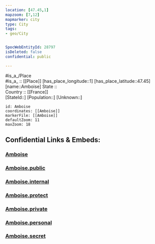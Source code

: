 ```yaml
---
location: [47.45,1] 
mapzoom: [7,12] 
mapmarker: city 
type: City
tags:
- geo/City


SpocWebEntityId: 28797
isDeleted: false
confidential: public

---
```

#is_a_/Place  
#is_a_ :: [[Place]] 
[has_place_longitude::1] 
[has_place_latitude::47.45] 
[name::Amboise] 
State ::  
Country :: [[France]]  
[StateId::] 
[Population::] 
[Unknown::] 


```leaflet
id: Amboise
coordinates: [[Amboise]] 
markerFile: [[Amboise]] 
defaultZoom: 11 
maxZoom: 18
```


## Confidential Links & Embeds: 

### [Amboise](/_Standards/Earth/Continent/Europe/Europe~West/France/regions~France/Val_de_Loire/departments~Val_de_Loire/Indre-et-Loire/communes~Indre-et-Loire/Tours/cities~Tours/Amboise.md) 

### [Amboise.public](/_public/Earth/Continent/Europe/Europe~West/France/regions~France/Val_de_Loire/departments~Val_de_Loire/Indre-et-Loire/communes~Indre-et-Loire/Tours/cities~Tours/Amboise.public.md) 

### [Amboise.internal](/_internal/Earth/Continent/Europe/Europe~West/France/regions~France/Val_de_Loire/departments~Val_de_Loire/Indre-et-Loire/communes~Indre-et-Loire/Tours/cities~Tours/Amboise.internal.md) 

### [Amboise.protect](/_protect/Earth/Continent/Europe/Europe~West/France/regions~France/Val_de_Loire/departments~Val_de_Loire/Indre-et-Loire/communes~Indre-et-Loire/Tours/cities~Tours/Amboise.protect.md) 

### [Amboise.private](/_private/Earth/Continent/Europe/Europe~West/France/regions~France/Val_de_Loire/departments~Val_de_Loire/Indre-et-Loire/communes~Indre-et-Loire/Tours/cities~Tours/Amboise.private.md) 

### [Amboise.personal](/_personal/Earth/Continent/Europe/Europe~West/France/regions~France/Val_de_Loire/departments~Val_de_Loire/Indre-et-Loire/communes~Indre-et-Loire/Tours/cities~Tours/Amboise.personal.md) 

### [Amboise.secret](/_secret/Earth/Continent/Europe/Europe~West/France/regions~France/Val_de_Loire/departments~Val_de_Loire/Indre-et-Loire/communes~Indre-et-Loire/Tours/cities~Tours/Amboise.secret.md)

